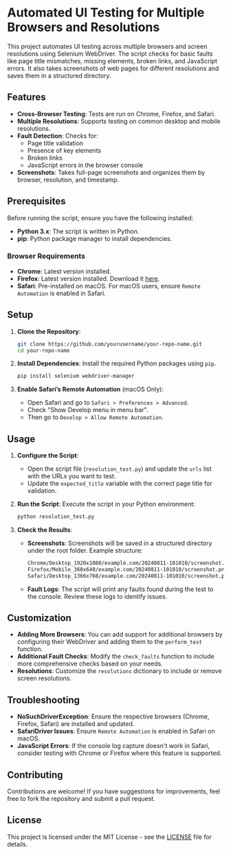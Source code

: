 # Automated UI Testing for Multiple Browsers and Resolutions

This project automates UI testing across multiple browsers and screen resolutions using Selenium WebDriver. The script checks for basic faults like page title mismatches, missing elements, broken links, and JavaScript errors. It also takes screenshots of web pages for different resolutions and saves them in a structured directory.

## Features

* **Cross-Browser Testing**: Tests are run on Chrome, Firefox, and Safari.
* **Multiple Resolutions**: Supports testing on common desktop and mobile resolutions.
* **Fault Detection**: Checks for:
  * Page title validation
  * Presence of key elements
  * Broken links
  * JavaScript errors in the browser console
* **Screenshots**: Takes full-page screenshots and organizes them by browser, resolution, and timestamp.

## Prerequisites

Before running the script, ensure you have the following installed:

* **Python 3.x**: The script is written in Python.
* **pip**: Python package manager to install dependencies.

### Browser Requirements

* **Chrome**: Latest version installed.
* **Firefox**: Latest version installed. Download it [here](https://www.mozilla.org/firefox/).
* **Safari**: Pre-installed on macOS. For macOS users, ensure `Remote Automation` is enabled in Safari.

## Setup

1. **Clone the Repository**:
    ```bash
    git clone https://github.com/yourusername/your-repo-name.git
    cd your-repo-name
    ```

2. **Install Dependencies**: Install the required Python packages using `pip`.
    ```bash
    pip install selenium webdriver-manager
    ```

3. **Enable Safari’s Remote Automation** (macOS Only):
    * Open Safari and go to `Safari > Preferences > Advanced`.
    * Check "Show Develop menu in menu bar".
    * Then go to `Develop > Allow Remote Automation`.

## Usage

1. **Configure the Script**:
    * Open the script file (`resolution_test.py`) and update the `urls` list with the URLs you want to test.
    * Update the `expected_title` variable with the correct page title for validation.

2. **Run the Script**: Execute the script in your Python environment:
    ```bash
    python resolution_test.py
    ```

3. **Check the Results**:
    * **Screenshots**: Screenshots will be saved in a structured directory under the root folder. Example structure:
        ```bash
        Chrome/Desktop_1920x1080/example.com/20240811-101010/screenshot.png
        Firefox/Mobile_360x640/example.com/20240811-101010/screenshot.png
        Safari/Desktop_1366x768/example.com/20240811-101010/screenshot.png
        ```
    * **Fault Logs**: The script will print any faults found during the test to the console. Review these logs to identify issues.

## Customization

* **Adding More Browsers**: You can add support for additional browsers by configuring their WebDriver and adding them to the `perform_test` function.
* **Additional Fault Checks**: Modify the `check_faults` function to include more comprehensive checks based on your needs.
* **Resolutions**: Customize the `resolutions` dictionary to include or remove screen resolutions.

## Troubleshooting

* **NoSuchDriverException**: Ensure the respective browsers (Chrome, Firefox, Safari) are installed and updated.
* **SafariDriver Issues**: Ensure `Remote Automation` is enabled in Safari on macOS.
* **JavaScript Errors**: If the console log capture doesn't work in Safari, consider testing with Chrome or Firefox where this feature is supported.

## Contributing

Contributions are welcome! If you have suggestions for improvements, feel free to fork the repository and submit a pull request.

## License

This project is licensed under the MIT License - see the [LICENSE](LICENSE) file for details.

